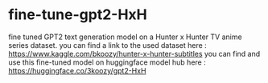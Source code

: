 # fine-tune-gpt2-HxH
fine tuned GPT2 text generation model on a Hunter x Hunter TV anime series dataset.
you can find a link to the used dataset here : https://www.kaggle.com/bkoozy/hunter-x-hunter-subtitles
you can find and use this fine-tuned model on huggingface model hub here : https://huggingface.co/3koozy/gpt2-HxH

